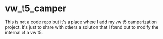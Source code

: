 # vw_t5_camper
This is not a code repo but it's a place where I add my vw t5 camperization project. It's just to share with others a solution that I found out to modify the internal of a vw t5.
